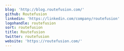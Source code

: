 ```yaml
---
blog: 'http://blog.routefusion.com/'
github: Routefusion
linkedin: 'https://linkedin.com/company/routefusion'
logohandle: routefusion
sort: routefusion
title: Routefusion
twitter: routefusion
website: 'https://routefusion.com/'
---
```

